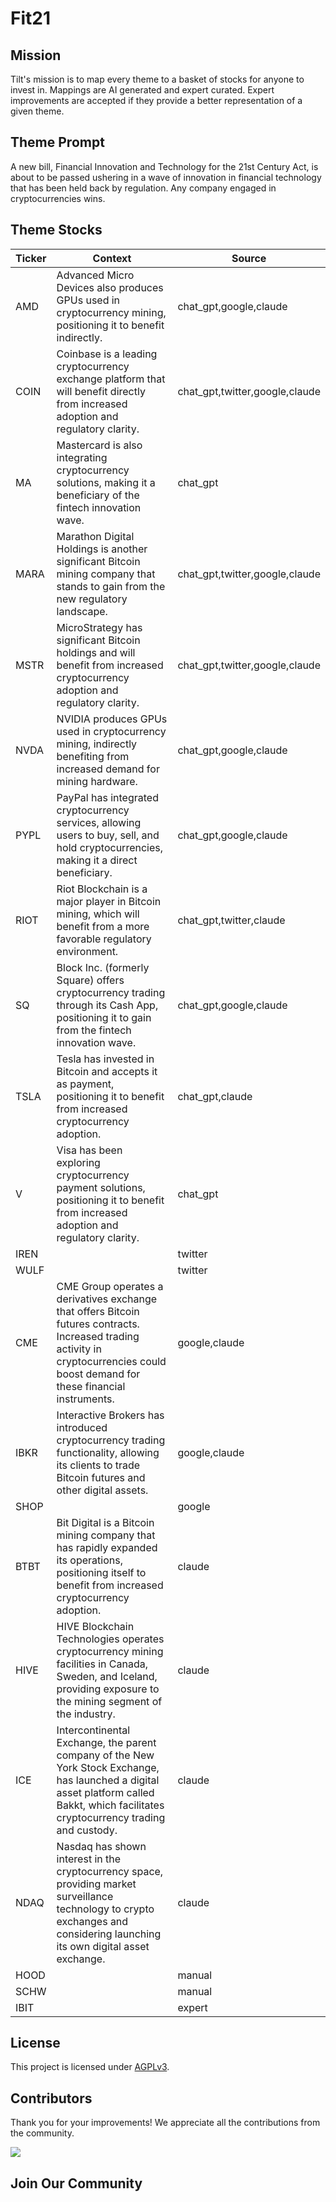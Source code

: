 <!--[[[cog
import cog
import json
with open('config.json') as file:
  config = json.load(file)
  cog.outl(f"# {config['name'].title()}")
]]]-->
# Fit21
<!--//[[[end]]]-->

## Mission

Tilt's mission is to map every theme to a basket of stocks for anyone to invest in. Mappings are AI generated and expert curated.
Expert improvements are accepted if they provide a better representation of a given theme.

## Theme Prompt
<!--[[[cog
import cog
import json
with open('config.json') as file:
  config = json.load(file)
  cog.outl(config['prompt'])
]]]-->
A new bill, Financial Innovation and Technology for the 21st Century Act, is about to be passed ushering in a wave of innovation in financial technology that has been held back by regulation. Any company engaged in cryptocurrencies wins.
<!--[[[end]]]-->

## Theme Stocks

<!--[[[cog
import cog
import csv
import json

with open('context.json') as file:
  contexts = json.load(file)

def _get_context_str_for_ticker(ticker):
  try:
    context = contexts[ticker]
    context_str = context['chat_gpt'] or context['claude'] or ""
  except KeyError:
    context_str = ""

  return context_str

cog.outl("| Ticker  | Context | Source |")
cog.outl("| ------- | ---- | ---- |")

with open('theme.csv') as file:
  reader = csv.reader(file)
  next(reader) # skip the header
  for row in reader:
    context_str = _get_context_str_for_ticker(row[0])
    cog.outl(f"| {row[0]} | {context_str} | {row[1]} |")
]]]-->
| Ticker  | Context | Source |
| ------- | ---- | ---- |
| AMD | Advanced Micro Devices also produces GPUs used in cryptocurrency mining, positioning it to benefit indirectly. | chat_gpt,google,claude |
| COIN | Coinbase is a leading cryptocurrency exchange platform that will benefit directly from increased adoption and regulatory clarity. | chat_gpt,twitter,google,claude |
| MA | Mastercard is also integrating cryptocurrency solutions, making it a beneficiary of the fintech innovation wave. | chat_gpt |
| MARA | Marathon Digital Holdings is another significant Bitcoin mining company that stands to gain from the new regulatory landscape. | chat_gpt,twitter,google,claude |
| MSTR | MicroStrategy has significant Bitcoin holdings and will benefit from increased cryptocurrency adoption and regulatory clarity. | chat_gpt,twitter,google,claude |
| NVDA | NVIDIA produces GPUs used in cryptocurrency mining, indirectly benefiting from increased demand for mining hardware. | chat_gpt,google,claude |
| PYPL | PayPal has integrated cryptocurrency services, allowing users to buy, sell, and hold cryptocurrencies, making it a direct beneficiary. | chat_gpt,google,claude |
| RIOT | Riot Blockchain is a major player in Bitcoin mining, which will benefit from a more favorable regulatory environment. | chat_gpt,twitter,claude |
| SQ | Block Inc. (formerly Square) offers cryptocurrency trading through its Cash App, positioning it to gain from the fintech innovation wave. | chat_gpt,google,claude |
| TSLA | Tesla has invested in Bitcoin and accepts it as payment, positioning it to benefit from increased cryptocurrency adoption. | chat_gpt,claude |
| V | Visa has been exploring cryptocurrency payment solutions, positioning it to benefit from increased adoption and regulatory clarity. | chat_gpt |
| IREN |  | twitter |
| WULF |  | twitter |
| CME | CME Group operates a derivatives exchange that offers Bitcoin futures contracts. Increased trading activity in cryptocurrencies could boost demand for these financial instruments. | google,claude |
| IBKR | Interactive Brokers has introduced cryptocurrency trading functionality, allowing its clients to trade Bitcoin futures and other digital assets. | google,claude |
| SHOP |  | google |
| BTBT | Bit Digital is a Bitcoin mining company that has rapidly expanded its operations, positioning itself to benefit from increased cryptocurrency adoption. | claude |
| HIVE | HIVE Blockchain Technologies operates cryptocurrency mining facilities in Canada, Sweden, and Iceland, providing exposure to the mining segment of the industry. | claude |
| ICE | Intercontinental Exchange, the parent company of the New York Stock Exchange, has launched a digital asset platform called Bakkt, which facilitates cryptocurrency trading and custody. | claude |
| NDAQ | Nasdaq has shown interest in the cryptocurrency space, providing market surveillance technology to crypto exchanges and considering launching its own digital asset exchange. | claude |
| HOOD |  | manual |
| SCHW |  | manual |
| IBIT |  | expert |
<!--[[[end]]]-->

## License

<p>
This project is licensed under <a href="./LICENSE">AGPLv3</a>.
</p>


## Contributors

Thank you for your improvements! We appreciate all the contributions from the community.

<!--[[[cog
import cog
import json
with open('config.json') as file:
  config = json.load(file)
  repo = config['github_repo'].lower()
  cog.outl(f'<a href="https://github.com/gettilt/{repo}/graphs/contributors">')
  cog.outl(f'  <img src="https://contrib.rocks/image?repo=gettilt/{repo}" />')
  cog.outl('</a>')
]]]-->
<a href="https://github.com/gettilt/fit21/graphs/contributors">
  <img src="https://contrib.rocks/image?repo=gettilt/fit21" />
</a>
<!--[[[end]]]-->

## Join Our Community

<a href="https://discord.gg/4vYMhRpaMY" target="_blank">
<img src="https://discord.com/api/guilds/1179775688421683220/widget.png?style=banner3" alt="">
</a>
